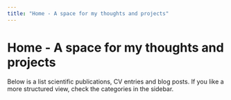 ```yaml
---
title: "Home - A space for my thoughts and projects"
---
```


# Home - A space for my thoughts and projects

Below is a list scientific publications, CV entries and blog posts.
If you like a more structured view, check the categories in the sidebar.

